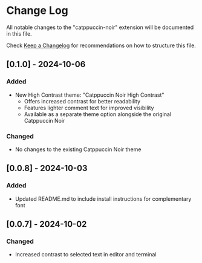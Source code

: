 # Change Log

All notable changes to the "catppuccin-noir" extension will be documented in this file.

Check [Keep a Changelog](http://keepachangelog.com/) for recommendations on how to structure this file.

## [0.1.0] - 2024-10-06

### Added
- New High Contrast theme: "Catppuccin Noir High Contrast"
  - Offers increased contrast for better readability
  - Features lighter comment text for improved visibility
  - Available as a separate theme option alongside the original Catppuccin Noir

### Changed
- No changes to the existing Catppuccin Noir theme

## [0.0.8] - 2024-10-03

### Added
- Updated README.md to include install instructions for complementary font

## [0.0.7] - 2024-10-02

### Changed

- Increased contrast to selected text in editor and terminal